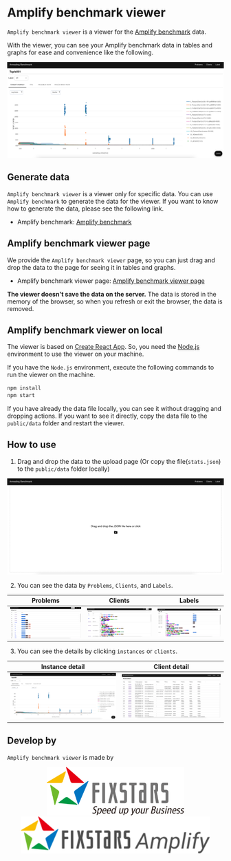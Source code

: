 # Amplify benchmark viewer

`Amplify benchmark viewer` is a viewer for the [Amplify benchmark](https://github.com/fixstars/amplify-benchmark) data.

With the viewer, you can see your Amplify benchmark data in tables and graphs for ease and convenience like the following.

![Amplify benchmark viewer](docs/screenshots/instance_detail.png)

## Generate data

`Amplify benchmark viewer` is a viewer only for specific data. You can use `Amplify benchmark` to generate the data for the viewer. If you want to know how to generate the data, please see the following link.

- Amplify benchmark: [Amplify benchmark](https://github.com/fixstars/amplify-benchmark)

## Amplify benchmark viewer page

We provide the `Amplify benchmark viewer` page, so you can just drag and drop the data to the page for seeing it in tables and graphs.

- Amplify benchmark viewer page: [Amplify benchmark viewer page](https://fixstars.github.io/amplify-benchmark-viewer)

**The viewer doesn't save the data on the server.** The data is stored in the memory of the browser, so when you refresh or exit the browser, the data is removed.

## Amplify benchmark viewer on local

The viewer is based on [Create React App](https://create-react-app.dev/). So, you need the [Node.js](https://nodejs.org/) environment to use the viewer on your machine.

If you have the `Node.js` environment, execute the following commands to run the viewer on the machine.

```bash
npm install
npm start
```

If you have already the data file locally, you can see it without dragging and dropping actions. If you want to see it directly, copy the data file to the `public/data` folder and restart the viewer.

## How to use

1. Drag and drop the data to the upload page (Or copy the file(`stats.json`) to the `public/data` folder locally)

![Amplify benchmark viewer - Upload page](docs/screenshots/upload.png)

2. You can see the data by `Problems`, `Clients`, and `Labels`.

| Problems | Clients | Labels |
| -- | -- | -- |
| ![Amplify benchmark viewer - Problems page](docs/screenshots/problems.png) | ![Amplify benchmark viewer - Clients page](docs/screenshots/clients.png) | ![Amplify benchmark viewer - Labels page](docs/screenshots/labels.png) |

3. You can see the details by clicking `instances` or `clients`.

| Instance detail | Client detail |
| -- | -- |
| ![Amplify benchmark viewer - Instance detail page](docs/screenshots/instance_detail.png) | ![Amplify benchmark viewer - Client detail page](docs/screenshots/client_detail.png)

## Develop by

`Amplify benchmark viewer` is made by

<div align="center">
  <a href="https://www.fixstars.com/" target="_blank" rel="nofollow noreferrer">
    <img
      width="320" height="112"
      src="docs/logos/fixstars-logo.svg"
      alt="Fixstars logo"
    >
  </a>
  <a href="https://amplify.fixstars.com/" target="_blank" rel="nofollow noreferrer">
    <img
      width="440" height="86"
      src="docs/logos/amplify-logo.svg"
      alt="Fixstars Amplify logo"
    >
  </a>
</div>
